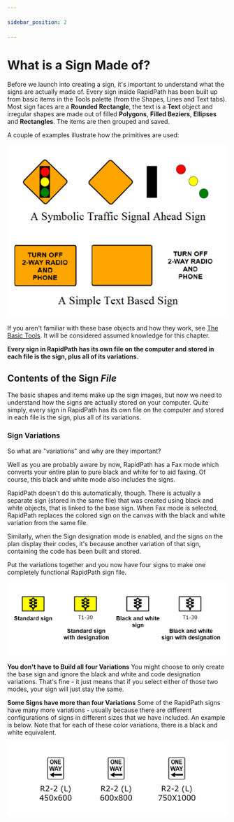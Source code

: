 ```yaml
---

sidebar_position: 2

---
```

# What is a Sign Made of?

Before we launch into creating a sign, it's important to understand what the signs are actually made of. Every sign inside RapidPath has been built up from basic items in the Tools palette (from the Shapes, Lines and Text tabs). Most sign faces are a **Rounded Rectangle**, the text is a **Text** object and irregular shapes are made out of filled **Polygons**, **Filled Beziers**, **Ellipses** and **Rectangles**. The items are then grouped and saved.

A couple of examples illustrate how the primitives are used:

![The_Basic_Elements_of_Sign_Making](./assets/The_Basic_Elements_of_Sign_Making.png)

If you aren't familiar with these base objects and how they work, see [The Basic Tools](/docs/rapid-plan/the-basic-tools/the-basic-tools.md). It will be considered assumed knowledge for this chapter.

**Every sign in RapidPath has its own file on the computer and stored in each file is the sign, plus all of its variations.**

## Contents of the Sign *File*

The basic shapes and items make up the sign images, but now we need to understand how the signs are actually stored on your computer. Quite simply, every sign in RapidPath has its own file on the computer and stored in each file is the sign, plus all of its variations.

### Sign Variations

So what are "variations" and why are they important?

Well as you are probably aware by now, RapidPath has a Fax mode which converts your entire plan to pure black and white for to aid faxing. Of course, this black and white mode also includes the signs.

RapidPath doesn't do this automatically, though. There is actually a separate sign (stored in the same file) that was created using black and white objects, that is linked to the base sign. When Fax mode is selected, RapidPath replaces the colored sign on the canvas with the black and white variation from the same file.

Similarly, when the Sign designation mode is enabled, and the signs on the plan display their codes, it's because another variation of that sign, containing the code has been built and stored.

Put the variations together and you now have four signs to make one completely functional RapidPath sign file.

![sign variations](./assets/Sign_Variations.png)

**You don't have to Build all four Variations**
You might choose to only create the base sign and ignore the black and white and code designation variations. That's fine - it just means that if you select either of those two modes, your sign will just stay the same.

**Some Signs have more than four Variations**
Some of the RapidPath signs have many more variations - usually because there are different configurations of signs in different sizes that we have included. An example is below. Note that for each of these color variations, there is a black and white equivalent.

![sign variations in size](./assets/Sign_Variations_in_Size.png)
